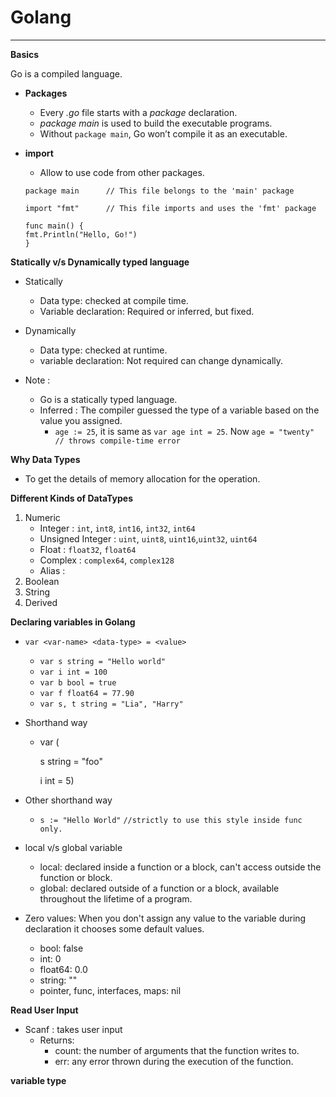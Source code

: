 # Golang
--------

**Basics**

Go is a compiled language.

* **Packages**

    * Every *.go* file starts with a *package* declaration.
    * *package main* is used to build the executable programs.
    * Without `package main`, Go won’t compile it as an executable.

* **import** 

    * Allow to use code from other packages.

    ```
    package main      // This file belongs to the 'main' package

    import "fmt"      // This file imports and uses the 'fmt' package

    func main() {
    fmt.Println("Hello, Go!")
    }
    ```
    
**Statically v/s Dynamically typed language**

* Statically
   * Data type: checked at compile time.
   * Variable declaration: Required or inferred, but fixed.
* Dynamically
   * Data type: checked at runtime.
   * variable declaration: Not required can change dynamically.

* Note :
   * Go is a statically typed language.
   * Inferred : The compiler guessed the type of a variable based on the value you assigned.
      * `age := 25`, it is same as `var age int = 25`. Now `age = "twenty" // throws compile-time error`

**Why Data Types**
* To get the details of memory allocation for the operation.

**Different Kinds of DataTypes** 
1. Numeric
   * Integer : `int`, `int8`, `int16`, `int32`, `int64`
   * Unsigned Integer : `uint`, `uint8`, `uint16`,`uint32`, `uint64`
   * Float : `float32`, `float64`
   * Complex : `complex64`, `complex128`
   * Alias : 
3. Boolean
4. String
5. Derived

**Declaring variables in Golang**

* `var <var-name> <data-type> = <value>`
   * `var s string = "Hello world"`
   * `var i int = 100`
   * `var b bool = true`
   * `var f float64 = 77.90`
   * `var s, t string = "Lia", "Harry"`
* Shorthand way
   * var (

     s string = "foo"

     i int = 5) 

* Other shorthand way
   * `s := "Hello World"` `//strictly to use this style inside func only.`
 
* local v/s global variable
  * local: declared inside a function or a block, can't access outside the function or block.
  * global: declared outside of a function or a block, available throughout the lifetime of a program.

* Zero values: When you don't assign any value to the variable during declaration it chooses some default values.
   * bool: false
   * int: 0
   * float64: 0.0
   * string: ""
   * pointer, func, interfaces, maps: nil

**Read User Input**
* Scanf : takes user input
   * Returns:
     * count: the number of arguments that the function writes to.
     * err: any error thrown during the execution of the function.

**variable type**